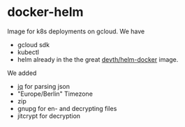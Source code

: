 # docker-helm

Image for k8s deployments on gcloud.
We have 
- gcloud sdk
- kubectl
- helm
already in the the great [devth/helm-docker](https://github.com/devth/helm-docker) image.

We added
- [jq](https://stedolan.github.io/jq/) for parsing json
- "Europe/Berlin" Timezone 
- zip 
- gnupg for en- and decrypting files
- jitcrypt for decryption
